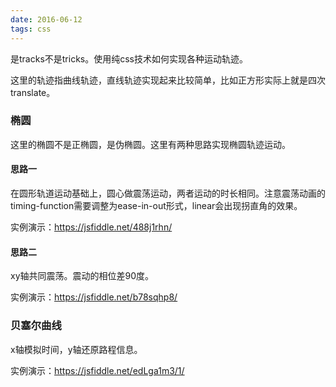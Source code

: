 ```yaml
---
date: 2016-06-12
tags: css
---
```


是tracks不是tricks。使用纯css技术如何实现各种运动轨迹。

这里的轨迹指曲线轨迹，直线轨迹实现起来比较简单，比如正方形实际上就是四次translate。

### 椭圆
这里的椭圆不是正椭圆，是伪椭圆。这里有两种思路实现椭圆轨迹运动。

#### 思路一
在圆形轨道运动基础上，圆心做震荡运动，两者运动的时长相同。注意震荡动画的timing-function需要调整为ease-in-out形式，linear会出现拐直角的效果。

实例演示：https://jsfiddle.net/488j1rhn/

#### 思路二
xy轴共同震荡。震动的相位差90度。

实例演示：https://jsfiddle.net/b78sqhp8/

### 贝塞尔曲线
x轴模拟时间，y轴还原路程信息。

实例演示：https://jsfiddle.net/edLga1m3/1/